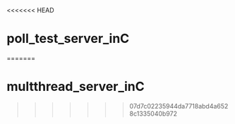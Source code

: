<<<<<<< HEAD
# poll_test_server_inC
=======
# multthread_server_inC
>>>>>>> 07d7c02235944da7718abd4a6528c1335040b972
